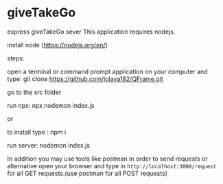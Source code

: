 # giveTakeGo
express giveTakeGo sever 
This application requires nodejs.

install node (https://nodejs.org/en/)

steps:

open a terminal or command prompt application on your computer and type: git clone https://github.com/jolaya182/QFrame.git

go to the src folder

run npx: npx nodemon index.js

or

to install type : npm i

run server: nodemon index.js


In addition you may use tools like postman in order to send requests or alternative open your browser and type in `http://localhost:3000/request` for all GET requests.(use postman for all POST requests)
